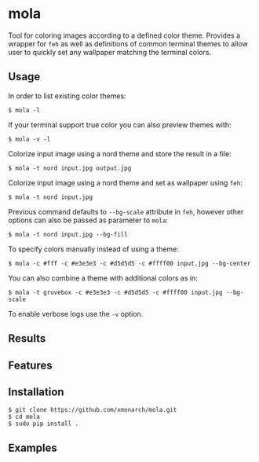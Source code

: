 # mola

Tool for coloring images according to a defined color theme. Provides a wrapper for `feh` as well as definitions
of common terminal themes to allow user to quickly set any wallpaper matching the terminal colors.

## Usage

In order to list existing color themes: 
```shell
$ mola -l
```

If your terminal support true color you can also preview themes with:
```shell
$ mola -v -l
```

Colorize input image using a nord theme and store the result in a file:
```shell
$ mola -t nord input.jpg output.jpg
```
Colorize input image using a nord theme and set as wallpaper using `feh`:
```shell
$ mola -t nord input.jpg
```

Previous command defaults to `--bg-scale` attribute in `feh`, however other options can also be passed as parameter to `mola`:
```shell
$ mola -t nord input.jpg --bg-fill
```

To specify colors manually instead of using a theme:
```shell
$ mola -c #fff -c #e3e3e3 -c #d5d5d5 -c #ffff00 input.jpg --bg-center
```

You can also combine a theme with additional colors as in:
```shell
$ mola -t gruvebox -c #e3e3e3 -c #d5d5d5 -c #ffff00 input.jpg --bg-scale
```

To enable verbose logs use the `-v` option.

## Results

## Features

## Installation

```shell
$ git clone https://github.com/xmonarch/mola.git
$ cd mola
$ sudo pip install .
```

## Examples
